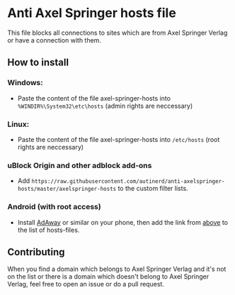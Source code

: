 # Anti Axel Springer hosts file

This file blocks all connections to sites which are from Axel Springer Verlag or have a connection with them.

## How to install

### Windows:

- Paste the content of the file axel-springer-hosts into `%WINDIR%\System32\etc\hosts` (admin rights are neccessary)

### Linux:

- Paste the content of the file axel-springer-hosts into `/etc/hosts` (root rights are neccessary)

### uBlock Origin and other adblock add-ons

- Add `https://raw.githubusercontent.com/autinerd/anti-axelspringer-hosts/master/axelspringer-hosts` to the custom filter lists.

### Android (with root access)

- Install [AdAway](https://github.com/AdAway/AdAway) or similar on your phone, then add the link from [above](#ublock-origin-and-other-adblock-add-ons) to the list of hosts-files.

## Contributing

When you find a domain which belongs to Axel Springer Verlag and it's not on the list or there is a domain which doesn't belong to Axel Springer Verlag, feel free to open an issue or do a pull request.
